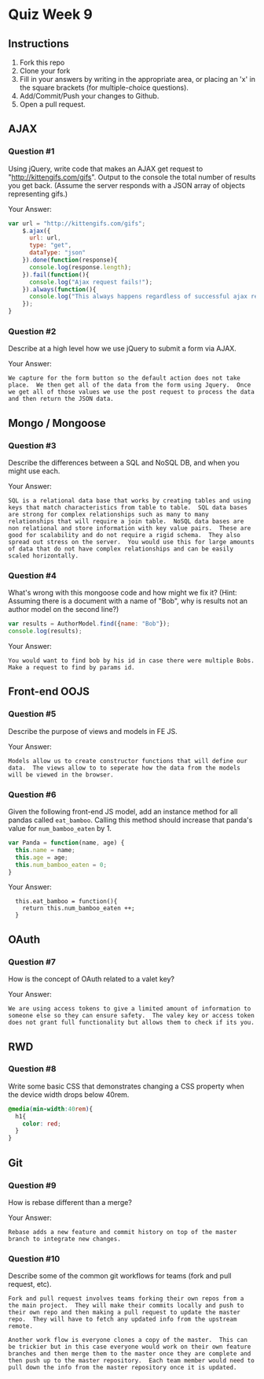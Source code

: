 # Quiz Week 9

## Instructions

1. Fork this repo
2. Clone your fork
3. Fill in your answers by writing in the appropriate area, or placing an 'x' in
the square brackets (for multiple-choice questions).
4. Add/Commit/Push your changes to Github.
5. Open a pull request.

## AJAX

### Question #1

Using jQuery, write code that makes an AJAX get request to "http://kittengifs.com/gifs". Output to the console the total number of results you get back. (Assume the server responds with a JSON array of objects representing gifs.)

Your Answer:
```js
var url = "http://kittengifs.com/gifs";
    $.ajax({
      url: url,
      type: "get",
      dataType: "json"
    }).done(function(response){
      console.log(response.length);
    }).fail(function(){
      console.log("Ajax request fails!");
    }).always(function(){
      console.log("This always happens regardless of successful ajax request or not.");
    });
}
```

### Question #2

Describe at a high level how we use jQuery to submit a form via AJAX.

Your Answer:
```text
We capture for the form button so the default action does not take place.  We then get all of the data from the form using Jquery.  Once we get all of those values we use the post request to process the data and then return the JSON data.
```


## Mongo / Mongoose

### Question #3

Describe the differences between a SQL and NoSQL DB, and when you might use each.

Your Answer:
```text
SQL is a relational data base that works by creating tables and using keys that match characteristics from table to table.  SQL data bases are strong for complex relationships such as many to many relationships that will require a join table.  NoSQL data bases are non relational and store information with key value pairs.  These are good for scalability and do not require a rigid schema.  They also spread out stress on the server.  You would use this for large amounts of data that do not have complex relationships and can be easily scaled horizontally.
```


### Question #4

What's wrong with this mongoose code and how might we fix it?
(Hint: Assuming there is a document with a name of "Bob", why is results not an author model on the second line?)

```js
var results = AuthorModel.find({name: "Bob"});
console.log(results);
```

Your Answer:
```text
You would want to find bob by his id in case there were multiple Bobs. Make a request to find by params id.
```

## Front-end OOJS

### Question #5

Describe the purpose of views and models in FE JS.

Your Answer:
```text
Models allow us to create constructor functions that will define our data.  The views allow to to seperate how the data from the models will be viewed in the browser.
```

### Question #6

Given the following front-end JS model, add an instance method for all pandas called `eat_bamboo`. Calling this method should increase that panda's value for `num_bamboo_eaten` by 1.

```js
var Panda = function(name, age) {
  this.name = name;
  this.age = age;
  this.num_bamboo_eaten = 0;
}
```

Your Answer:
```text
  this.eat_bamboo = function(){
    return this.num_bamboo_eaten ++;
  }
```


## OAuth

### Question #7

How is the concept of OAuth related to a valet key?

Your Answer:
```text
We are using access tokens to give a limited amount of information to someone else so they can ensure safety.  The valey key or access token does not grant full functionality but allows them to check if its you.
```


## RWD

### Question #8

Write some basic CSS that demonstrates changing a CSS property when the device width drops below 40rem.

```css
@media(min-width:40rem){
  h1{
    color: red;
  }
}
```

## Git

### Question #9

How is rebase different than a merge?

Your Answer:
```text
Rebase adds a new feature and commit history on top of the master branch to integrate new changes.
```

### Question #10

Describe some of the common git workflows for teams (fork and pull request, etc).

```text
Fork and pull request involves teams forking their own repos from a the main project.  They will make their commits locally and push to their own repo and then making a pull request to update the master repo.  They will have to fetch any updated info from the upstream remote.

Another work flow is everyone clones a copy of the master.  This can be trickier but in this case everyone would work on their own feature branches and then merge them to the master once they are complete and then push up to the master repository.  Each team member would need to pull down the info from the master repository once it is updated.
```

